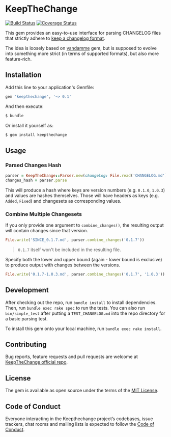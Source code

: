# KeepTheChange

[![Build Status](https://travis-ci.org/pegasd/keepthechange.svg?branch=master)](https://travis-ci.org/pegasd/keepthechange)
[![Coverage Status](https://coveralls.io/repos/github/pegasd/keepthechange/badge.svg)](https://coveralls.io/github/pegasd/keepthechange)

This gem provides an easy-to-use interface for parsing CHANGELOG files that strictly adhere to
[keep a changelog format](http://keepachangelog.com/).

The idea is loosely based on [vandamme](https://github.com/tech-angels/vandamme) gem, but is supposed to evolve
into something more strict (in terms of supported formats), but also more feature-rich.

## Installation

Add this line to your application's Gemfile:

```ruby
gem 'keepthechange', '~> 0.1'
```

And then execute:

```bash
$ bundle
```

Or install it yourself as:

```bash
$ gem install keepthechange
```

## Usage

### Parsed Changes Hash

```ruby
parser = KeepTheChange::Parser.new(changelog: File.read('CHANGELOG.md'))
changes_hash = parser.parse
```

This will produce a hash where keys are version numbers (e.g. `0.1.0`, `1.0.3`) and values are hashes themselves.
Those will have headers as keys (e.g. `Added`, `Fixed`) and changesets as corresponding values.

### Combine Multiple Changesets

If you only provide one argument to `combine_changes()`, the resulting output will contain changes since that
version.

```ruby
File.write('SINCE_0.1.7.md', parser.combine_changes('0.1.7'))
```

> `0.1.7` itself won't be included in the resulting file.

Specify both the lower and upper bound (again - lower bound is exclusive) to produce output with changes between the versions.

```ruby
File.write('0.1.7-1.0.3.md', parser.combine_changes('0.1.7', '1.0.3'))
```

## Development

After checking out the repo, run `bundle install` to install dependencies. Then, run `bundle exec rake spec` to run the tests. You can also 
run `bin/simple_test` after putting a `TEST_CHANGELOG.md` into the repo directory for a basic parsing test.

To install this gem onto your local machine, run `bundle exec rake install`.

## Contributing

Bug reports, feature requests and pull requests are welcome at [KeepTheChange official repo](https://github.com/pegasd/keepthechange).

## License

The gem is available as open source under the terms of the [MIT License](http://opensource.org/licenses/MIT).

## Code of Conduct

Everyone interacting in the Keepthechange project’s codebases, issue trackers, chat rooms and mailing lists is expected to follow the 
[Code of Conduct](https://github.com/pegasd/keepthechange/blob/master/CODE_OF_CONDUCT.md).
